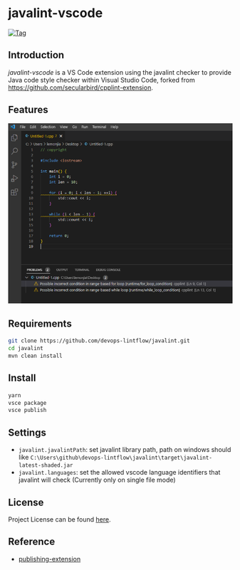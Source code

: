 # javalint-vscode

[![Tag](https://img.shields.io/github/tag/devops-lintflow/javalint-vscode.svg?color=brightgreen)](https://github.com/devops-lintflow/javalint-vscode/tags)



## Introduction

*javalint-vscode* is a VS Code extension using the javalint checker to provide Java code style checker within
Visual Studio Code, forked from https://github.com/secularbird/cpplint-extension.



## Features

![feature](feature.png)



## Requirements

```bash
git clone https://github.com/devops-lintflow/javalint.git
cd javalint
mvn clean install
```



## Install

```bash
yarn
vsce package
vsce publish
```



## Settings

* `javalint.javalintPath`: set javalint library path, path on windows should like `C:\Users\github\devops-lintflow\javalint\target\javalint-latest-shaded.jar`
* `javalint.languages`: set the allowed vscode language identifiers that javalint will check (Currently only on single file mode)



## License

Project License can be found [here](LICENSE).



## Reference

- [publishing-extension](https://code.visualstudio.com/api/working-with-extensions/publishing-extension)
